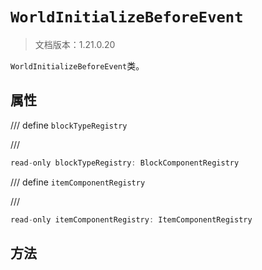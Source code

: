 # `WorldInitializeBeforeEvent`

> 文档版本：1.21.0.20

`WorldInitializeBeforeEvent`类。

## 属性

/// define
`blockTypeRegistry`


///

```js
read-only blockTypeRegistry: BlockComponentRegistry
```


/// define
`itemComponentRegistry`


///

```js
read-only itemComponentRegistry: ItemComponentRegistry
```


## 方法
